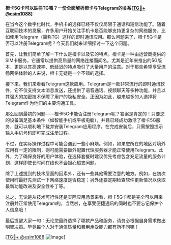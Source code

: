 **橙卡5G卡可以註冊TG嗎？一份全面解析橙卡与Telegram的关系[[TG💪+ @esim1088](https://t.me/s/esim1088)]**

在当今这个数字化时代，手机卡的选择已经不仅仅局限于通话和短信功能了。随着互联网技术的发展，许多用户开始关注手机卡是否能够支持更复杂的网络服务，比如使用Telegram（简称TG）这样的即时通讯应用。那么问题来了，橙卡5G卡是否可以注册Telegram呢？今天我们就来详细探讨一下这个问题。

首先，让我们简单了解一下什么是橙卡以及它的特点。橙卡是一种由运营商提供的SIM卡服务，它通常以提供高质量的网络连接而闻名。尤其是近年来推出的5G版本，更是以其高速率、低延迟的特点吸引了大量用户的注意。对于那些希望享受流畅网络体验的人来说，橙卡无疑是一个不错的选择。

接下来，我们来看看Telegram这款应用。Telegram是一款非常流行的即时通讯软件，它不仅支持文本消息发送，还提供了语音通话、视频聊天等多种功能，并且以其强大的加密技术保障了用户的隐私安全。正因为如此，越来越多的人选择将Telegram作为他们的主要沟通工具。

那么回到最初的问题——橙卡5G卡能否注册Telegram呢？答案是肯定的！只要您的设备满足基本条件（如智能手机或平板电脑），并且已经成功激活了橙卡5G服务，就可以顺利地下载并安装Telegram应用程序。在完成安装后，只需按照提示输入手机号码即可完成注册过程。

不过，在实际操作过程中可能会遇到一些小麻烦。例如，如果您所在的地区对境外应用有一定的限制，则可能需要额外配置代理服务器才能正常使用Telegram。此外，为了确保良好的用户体验，在选择套餐时建议优先考虑包含充足流量的服务计划，这样即使长时间在线也不会担心超支问题。

除了上述提到的技术层面的因素外，还有一些其他需要注意的地方。例如，在初次使用时最好先测试一下网络速度是否稳定；另外还要定期检查软件更新情况以获取最新功能改进及安全性补丁等。

总之，无论是从技术可行性还是实际应用场景来看，橙卡5G卡都是完全可以用来注册并正常使用Telegram的。当然啦，在享受便捷通讯的同时也不要忘记保护个人信息哦！

最后提醒大家一句：无论您最终选择了哪款产品和服务，请务必根据自身需求做出明智决策。毕竟每个人对于通信质量和费用承受能力都有所不同嘛！

[[TG💪+ @esim1088](https://t.me/s/esim1088) ![Image](https://i.postimg.cc/4NQfJmqS/Snipaste-2025-05-13-00-14-12.png)]